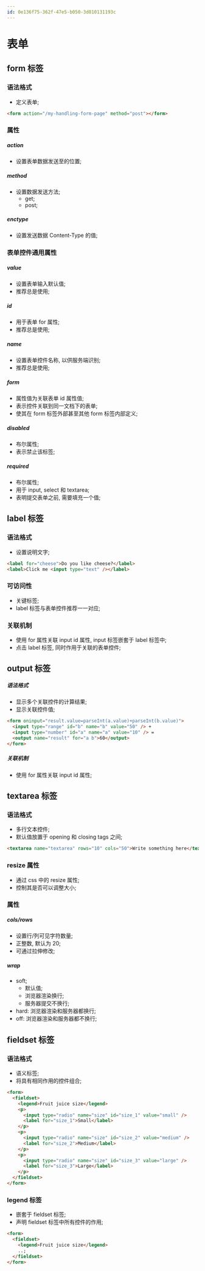 ```yaml
---
id: 0e136f75-362f-47e5-b050-3d810131193c
---
```


# 表单

## form 标签

### 语法格式

- 定义表单;

```html
<form action="/my-handling-form-page" method="post"></form>
```

### 属性

##### action

- 设置表单数据发送至的位置;

##### method

- 设置数据发送方法;
  - get;
  - post;

##### enctype

- 设置发送数据 Content-Type 的值;

### 表单控件通用属性

##### value

- 设置表单输入默认值;
- 推荐总是使用;

##### id

- 用于表单 for 属性;
- 推荐总是使用;

##### name

- 设置表单控件名称, 以供服务端识别;
- 推荐总是使用;

##### form

- 属性值为关联表单 id 属性值;
- 表示控件关联到同一文档下的表单;
- 使其在 form 标签外部甚至其他 form 标签内部定义;

##### disabled

- 布尔属性;
- 表示禁止该标签;

##### required

- 布尔属性;
- 用于 input, select 和 textarea;
- 表明提交表单之前, 需要填充一个值;

## label 标签

### 语法格式

- 设置说明文字;

```html
<label for="cheese">Do you like cheese?</label>
<label>Click me <input type="text" /></label>
```

### 可访问性

- 关键标签;
- label 标签与表单控件推荐一一对应;

### 关联机制

- 使用 for 属性关联 input id 属性, input 标签嵌套于 label 标签中;
- 点击 label 标签, 同时作用于关联的表单控件;

## output 标签

##### 语法格式

- 显示多个关联控件的计算结果;
- 显示关联控件值;

```html
<form oninput="result.value=parseInt(a.value)+parseInt(b.value)">
  <input type="range" id="b" name="b" value="50" /> +
  <input type="number" id="a" name="a" value="10" /> =
  <output name="result" for="a b">60</output>
</form>
```

##### 关联机制

- 使用 for 属性关联 input id 属性;

## textarea 标签

### 语法格式

- 多行文本控件;
- 默认值放置于 opening 和 closing tags 之间;

```html
<textarea name="textarea" rows="10" cols="50">Write something here</textarea>
```

### resize 属性

- 通过 css 中的 resize 属性;
- 控制其是否可以调整大小;

### 属性

##### cols/rows

- 设置行/列可见字符数量;
- 正整数, 默认为 20;
- 可通过拉伸修改;

##### wrap

- soft;
  - 默认值;
  - 浏览器渲染换行;
  - 服务器提交不换行;
- hard: 浏览器渲染和服务器都换行;
- off: 浏览器渲染和服务器都不换行;

## fieldset 标签

### 语法格式

- 语义标签;
- 将具有相同作用的控件组合;

```html
<form>
  <fieldset>
    <legend>Fruit juice size</legend>
    <p>
      <input type="radio" name="size" id="size_1" value="small" />
      <label for="size_1">Small</label>
    </p>
    <p>
      <input type="radio" name="size" id="size_2" value="medium" />
      <label for="size_2">Medium</label>
    </p>
    <p>
      <input type="radio" name="size" id="size_3" value="large" />
      <label for="size_3">Large</label>
    </p>
  </fieldset>
</form>
```

### legend 标签

- 嵌套于 fieldset 标签;
- 声明 fieldset 标签中所有控件的作用;

```html
<form>
  <fieldset>
    <legend>Fruit juice size</legend>
    ..;
  </fieldset>
</form>
```
